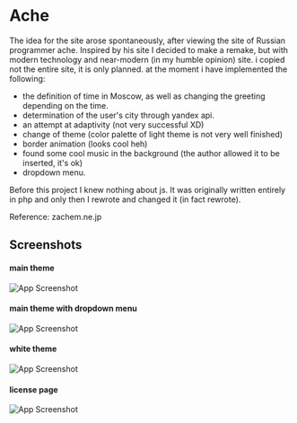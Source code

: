 
# Ache 

The idea for the site arose spontaneously, after viewing the site of Russian programmer ache. Inspired by his site I decided to make a remake, but with modern technology and near-modern (in my humble opinion) site. i copied not the entire site, it is only planned. at the moment i have implemented the following:
- the definition of time in Moscow, as well as changing the greeting depending on the time.
- determination of the user's city through yandex api.
- an attempt at adaptivity (not very successful XD)
- change of theme (color palette of light theme is not very well finished)
- border animation (looks cool heh)
- found some cool music in the background (the author allowed it to be inserted, it's ok)
- dropdown menu. 

Before this project I knew nothing about js. It was originally written entirely in php and only then I rewrote and changed it (in fact rewrote).

Reference: zachem.ne.jp


## Screenshots

#### main theme
![App Screenshot](https://i.imgur.com/SKN4pKG.png)

#### main theme with dropdown menu
![App Screenshot](https://i.imgur.com/3HJ9spY.png)

#### white theme
![App Screenshot](https://i.imgur.com/fviMrCS.png)

#### license page 
![App Screenshot](https://i.imgur.com/dXZYEaj.png)

